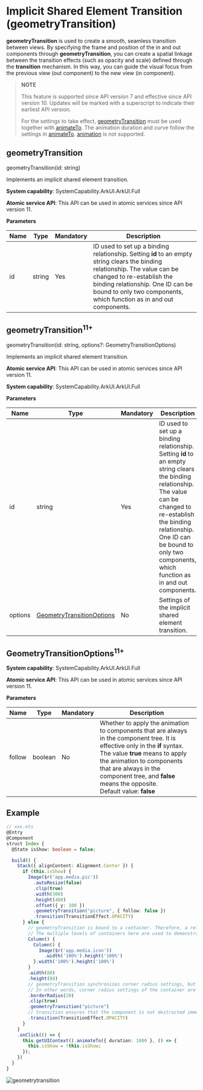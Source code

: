 # Implicit Shared Element Transition (geometryTransition)

**geometryTransition** is used to create a smooth, seamless transition between views. By specifying the frame and position of the in and out components through **geometryTransition**, you can create a spatial linkage between the transition effects (such as opacity and scale) defined through the **transition** mechanism. In this way, you can guide the visual focus from the previous view (out component) to the new view (in component).

> **NOTE**
>
> This feature is supported since API version 7 and effective since API version 10. Updates will be marked with a superscript to indicate their earliest API version.
>
> For the settings to take effect, [geometryTransition](ts-transition-animation-geometrytransition.md) must be used together with [animateTo](../js-apis-arkui-UIContext.md#animateto). The animation duration and curve follow the settings in [animateTo](../js-apis-arkui-UIContext.md#animateto). [animation](ts-animatorproperty.md) is not supported.

## geometryTransition

geometryTransition(id: string)

Implements an implicit shared element transition.

**System capability**: SystemCapability.ArkUI.ArkUI.Full

**Atomic service API**: This API can be used in atomic services since API version 11.

**Parameters**

| Name | Type                | Mandatory| Description                                                    |
| ------- | ------------------------ | ---- | ------------------------------------------------------------ |
| id      | string                   | Yes  | ID used to set up a binding relationship. Setting **id** to an empty string clears the binding relationship. The value can be changed to re-establish the binding relationship. One ID can be bound to only two components, which function as in and out components.|

## geometryTransition<sup>11+</sup>

geometryTransition(id: string, options?: GeometryTransitionOptions)

Implements an implicit shared element transition.

**Atomic service API**: This API can be used in atomic services since API version 11.

**System capability**: SystemCapability.ArkUI.ArkUI.Full

**Parameters**

| Name | Type                | Mandatory| Description                                                    |
| ------- | ------------------------ | ---- | ------------------------------------------------------------ |
| id      | string                   | Yes  | ID used to set up a binding relationship. Setting **id** to an empty string clears the binding relationship. The value can be changed to re-establish the binding relationship. One ID can be bound to only two components, which function as in and out components.|
| options | [GeometryTransitionOptions](#geometrytransitionoptions11) | No  | Settings of the implicit shared element transition.                                  |

## GeometryTransitionOptions<sup>11+</sup>

**System capability**: SystemCapability.ArkUI.ArkUI.Full

**Atomic service API**: This API can be used in atomic services since API version 11.

**Parameters**

| Name| Type| Mandatory| Description                                                    |
| ------ | -------- | ---- | ------------------------------------------------------------ |
| follow | boolean  | No  | Whether to apply the animation to components that are always in the component tree. It is effective only in the **if** syntax. The value **true** means to apply the animation to components that are always in the component tree, and **false** means the opposite.<br>Default value: **false**|

## Example

```ts
// xxx.ets
@Entry
@Component
struct Index {
  @State isShow: boolean = false;

  build() {
    Stack({ alignContent: Alignment.Center }) {
      if (this.isShow) {
        Image($r('app.media.pic'))
          .autoResize(false)
          .clip(true)
          .width(300)
          .height(400)
          .offset({ y: 100 })
          .geometryTransition("picture", { follow: false })
          .transition(TransitionEffect.OPACITY)
      } else {
        // geometryTransition is bound to a container. Therefore, a relative layout must be configured for the child components of the container.
        // The multiple levels of containers here are used to demonstrate passing of relative layout constraints.
        Column() {
          Column() {
            Image($r('app.media.icon'))
              .width('100%').height('100%')
          }.width('100%').height('100%')
        }
        .width(80)
        .height(80)
        // geometryTransition synchronizes corner radius settings, but only for the bound component, which is the container in this example.
        // In other words, corner radius settings of the container are synchronized, and those of the child components are not.
        .borderRadius(20)
        .clip(true)
        .geometryTransition("picture")
        // transition ensures that the component is not destructed immediately when it exits. You can customize the transition effect.
        .transition(TransitionEffect.OPACITY)
      }
    }
    .onClick(() => {
      this.getUIContext().animateTo({ duration: 1000 }, () => {
        this.isShow = !this.isShow;
      });
    })
  }
}
```

![geometrytransition](figures/geometrytransition.gif)
